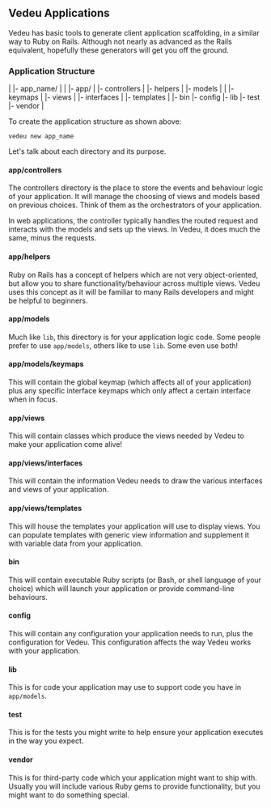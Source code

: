 ## Vedeu Applications

Vedeu has basic tools to generate client application scaffolding, in a similar way to Ruby on Rails. Although not nearly as advanced as the Rails equivalent,
hopefully these generators will get you off the ground.

### Application Structure

|
|- app_name/
|   |
    |- app/
    |   |- controllers
    |   |- helpers
    |   |- models
    |   |    |- keymaps
    |   |- views
    |        |- interfaces
    |        |- templates
    |
    |- bin
    |- config
    |- lib
    |- test
    |- vendor
    |

To create the application structure as shown above:
  
    vedeu new app_name

Let's talk about each directory and its purpose.

#### app/controllers

The controllers directory is the place to store the events and behaviour logic
of your application. It will manage the choosing of views and models based on
previous choices. Think of them as the orchestrators of your application.

In web applications, the controller typically handles the routed request and interacts with the models and sets up the views. In Vedeu, it does much the same, minus the requests.

#### app/helpers

Ruby on Rails has a concept of helpers which are not very object-oriented, but
allow you to share functionality/behaviour across multiple views. Vedeu uses this concept as it will be familiar to many Rails developers and might be helpful to beginners.

#### app/models

Much like `lib`, this directory is for your application logic code. Some people
prefer to use `app/models`, others like to use `lib`. Some even use both!

#### app/models/keymaps

This will contain the global keymap (which affects all of your application) plus any specific interface keymaps which only affect a certain interface when
in focus.

#### app/views

This will contain classes which produce the views needed by Vedeu to make your
application come alive!

#### app/views/interfaces

This will contain the information Vedeu needs to draw the various interfaces and views of your application.

#### app/views/templates

This will house the templates your application will use to display views. You can populate templates with generic view information and supplement it with
variable data from your application.

#### bin

This will contain executable Ruby scripts (or Bash, or shell language of your choice) which will launch your application or provide command-line behaviours.

#### config

This will contain any configuration your application needs to run, plus the
configuration for Vedeu. This configuration affects the way Vedeu works with
your application.

#### lib

This is for code your application may use to support code you have in `app/models`.

#### test

This is for the tests you might write to help ensure your application executes
in the way you expect.

#### vendor

This is for third-party code which your application might want to ship with. Usually you will include various Ruby gems to provide functionality, but you
might want to do something special.
